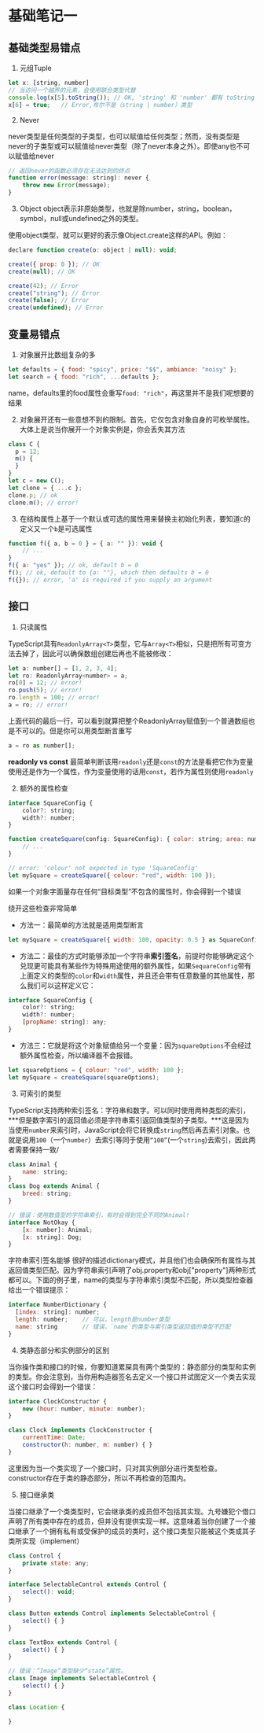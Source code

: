 # 基础笔记一

## 基础类型易错点

1. 元组Tuple

```js
let x: [string, number]
// 当访问一个越界的元素，会使用联合类型代替
console.log(x[5].toString()); // OK, 'string' 和 'number' 都有 toString
x[6] = true;   // Error,布尔不是（string | number）类型
```

2. Never

never类型是任何类型的子类型，也可以赋值给任何类型；然而，没有类型是never的子类型或可以赋值给never类型（除了never本身之外）。即使any也不可以赋值给never

```js
// 返回never的函数必须存在无法达到的终点
function error(message: string): never {
    throw new Error(message);
}

```

3. Object
object表示非原始类型，也就是除number，string，boolean，symbol，null或undefined之外的类型。

使用object类型，就可以更好的表示像Object.create这样的API。例如：

```js
declare function create(o: object | null): void;

create({ prop: 0 }); // OK
create(null); // OK

create(42); // Error
create("string"); // Error
create(false); // Error
create(undefined); // Error
```

## 变量易错点

1. 对象展开比数组复杂的多

```js
let defaults = { food: "spicy", price: "$$", ambiance: "noisy" };
let search = { food: "rich", ...defaults };
```

name，defaults里的food属性会重写`food: "rich"`，再这里并不是我们呢想要的结果

2.  对象展开还有一些意想不到的限制。首先，它仅包含对象自身的可枚举属性。大体上是说当你展开一个对象实例是，你会丢失其方法

```js
class C {
  p = 12;
  m() {
  }
}
let c = new C();
let clone = { ...c };
clone.p; // ok
clone.m(); // error!

```

3. 在结构属性上基于一个默认或可选的属性用来替换主初始化列表，要知道`C`的定义又一个`b`是可选属性

```js
function f({ a, b = 0 } = { a: "" }): void {
    // ...
}
f({ a: "yes" }); // ok, default b = 0
f(); // ok, default to {a: ""}, which then defaults b = 0
f({}); // error, 'a' is required if you supply an argument
```

## 接口

1. 只读属性

TypeScript具有`ReadonlyArray<T>`类型，它与`Array<T>`相似，只是把所有可变方法去掉了，因此可以确保数组创建后再也不能被修改：

```js
let a: number[] = [1, 2, 3, 4];
let ro: ReadonlyArray<number> = a;
ro[0] = 12; // error!
ro.push(5); // error!
ro.length = 100; // error!
a = ro; // error!
```

上面代码的最后一行，可以看到就算把整个ReadonlyArray赋值到一个普通数组也是不可以的。但是你可以用类型断言重写

```js
a = ro as number[];
```


**readonly vs const**
最简单判断该用`readonly`还是`const`的方法是看把它作为变量使用还是作为一个属性，作为变量使用的话用`const`，若作为属性则使用`readonly`

2. 额外的属性检查

```js
interface SquareConfig {
    color?: string;
    width?: number;
}

function createSquare(config: SquareConfig): { color: string; area: number } {
    // ...
}

// error: 'colour' not expected in type 'SquareConfig'
let mySquare = createSquare({ colour: "red", width: 100 });
```

如果一个对象字面量存在任何“目标类型”不包含的属性时，你会得到一个错误

绕开这些检查非常简单

- 方法一：最简单的方法就是适用类型断言

```js
let mySquare = createSquare({ width: 100, opacity: 0.5 } as SquareConfig);
```

- 方法二：最佳的方式时能够添加一个字符串**索引签名**，前提时你能够确定这个兑现更可能具有某些作为特殊用途使用的额外属性，如果`SequareConfig`带有上面定义的类型的`color`和`width`属性，并且还会带有任意数量的其他属性，那么我们可以这样定义它：

```js
interface SquareConfig {
    color?: string;
    width?: number;
    [propName: string]: any;
}
```

- 方法三：它就是将这个对象赋值给另一个变量：因为`squareOptions`不会经过额外属性检查，所以编译器不会报错。

```js
let squareOptions = { colour: "red", width: 100 };
let mySquare = createSquare(squareOptions);
```


3. 可索引的类型

TypeScript支持两种索引签名：字符串和数字。可以同时使用两种类型的索引，***但是数字索引的返回值必须是字符串索引返回值类型的子类型。***这是因为当使用`number`来索引时，JavaScript会将它转换成`string`然后再去索引对象。也就是说用`100`（一个`number`）去索引等同于使用`“100”`(一个`string`)去索引，因此两者需要保持一致/

```js
class Animal {
    name: string;
}
class Dog extends Animal {
    breed: string;
}

// 错误：使用数值型的字符串索引，有时会得到完全不同的Animal!
interface NotOkay {
    [x: number]: Animal;
    [x: string]: Dog;
}
```

字符串索引签名能够 很好的描述dictionary模式，并且他们也会确保所有属性与其返回值类型匹配。因为字符串索引声明了obj.property和obj["property"]两种形式都可以。下面的例子里，name的类型与字符串索引类型不匹配，所以类型检查器给出一个错误提示：

```js
interface NumberDictionary {
  [index: string]: number;
  length: number;    // 可以，length是number类型
  name: string       // 错误，`name`的类型与索引类型返回值的类型不匹配
}
```

4. 类静态部分和实例部分的区别

当你操作类和接口的时候，你要知道累屎具有两个类型的：静态部分的类型和实例的类型。你会注意到，当你用构造器签名去定义一个接口并试图定义一个类去实现这个接口时会得到一个错误：

```js
interface ClockConstructor {
    new (hour: number, minute: number);
}

class Clock implements ClockConstructor {
    currentTime: Date;
    constructor(h: number, m: number) { }
}
```

这里因为当一个类实现了一个接口时，只对其实例部分进行类型检查。constructor存在于类的静态部分，所以不再检查的范围内。


5. 接口继承类

当接口继承了一个类类型时，它会继承类的成员但不包括其实现。九号嫌犯个借口声明了所有类中存在的成员，但并没有提供实现一样。这意味着当你创建了一个接口继承了一个拥有私有或受保护的成员的类时，这个接口类型只能被这个类或其子类所实现（implement）

```js
class Control {
    private state: any;
}

interface SelectableControl extends Control {
    select(): void;
}

class Button extends Control implements SelectableControl {
    select() { }
}

class TextBox extends Control {
    select() { }
}

// 错误：“Image”类型缺少“state”属性。
class Image implements SelectableControl {
    select() { }
}

class Location {

}
```
